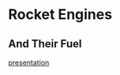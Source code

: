 # Rocket Engines

## And Their Fuel

[presentation](https://docs.google.com/presentation/d/1KR3CRnGWRqfRfcewVIIcS5y_d0LDYT2JY_9Itw986Rc/edit?usp=sharing)

